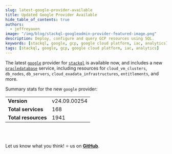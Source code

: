 ```yaml
---
slug: latest-google-provider-available
title: Updated Google Provider Available
hide_table_of_contents: true
authors:	
  - jeffreyaven
image: "/img/blog/stackql-googleadmin-provider-featured-image.png"
description: Deploy, configure and query GCP resources using SQL.
keywords: [stackql, google, gcp, google cloud platform, iac, analytics]
tags: [stackql, google, gcp, google cloud platform, iac, analytics]
---
```


The latest [`google`](https://google.stackql.io/providers/google) provider for [`stackql`](https://github.com/stackql/stackql) is available now, and includes a new [`oracledatabase`](https://google.stackql.io/providers/google/oracledatabase/) service, including resources for `cloud_vm_clusters`, `db_nodes`, `db_servers`, `cloud_exadata_infrastructures`, `entitlements`, and more.  

Summary stats for the new `google` provider:

<table>
  <tr>
    <td><b>Version</b></td>
    <td>v24.09.00254</td>
  </tr>
  <tr>
    <td><b>Total services</b></td>
    <td>168</td>
  </tr>
  <tr>
    <td><b>Total resources</b></td>
    <td>1941</td>
  </tr>
</table>

<br />
<br />

Let us know what you think! ⭐ us on [__GitHub__](https://github.com/stackql/stackql).
